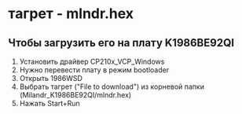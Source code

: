 # тагрет - mlndr.hex
## Чтобы загрузить его на плату K1986BE92QI
1. Установить драйвер CP210x_VCP_Windows
2. Нужно перевести плату в режим bootloader
3. Открыть 1986WSD
4. Выбрать тагрет ("File to download") из корневой папки (Milandr_K1986BE92QI/mlndr.hex)
5. Нажать Start+Run
